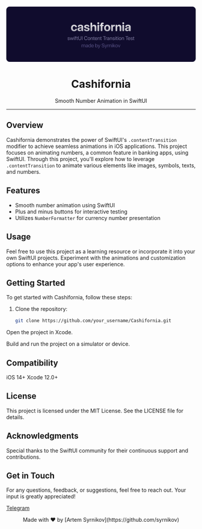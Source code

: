 <p align="center">
  <img src="/hero.png" alt="Cashifornia Hero Image" width="1000">
</p>

<h1 align="center">Cashifornia</h1>

<p align="center">Smooth Number Animation in SwiftUI</p>

---

## Overview

Cashifornia demonstrates the power of SwiftUI's `.contentTransition` modifier to achieve seamless animations in iOS applications. This project focuses on animating numbers, a common feature in banking apps, using SwiftUI. Through this project, you'll explore how to leverage `.contentTransition` to animate various elements like images, symbols, texts, and numbers.

## Features

- Smooth number animation using SwiftUI
- Plus and minus buttons for interactive testing
- Utilizes `NumberFormatter` for currency number presentation

## Usage

Feel free to use this project as a learning resource or incorporate it into your own SwiftUI projects. Experiment with the animations and customization options to enhance your app's user experience.

## Getting Started

To get started with Cashifornia, follow these steps:

1. Clone the repository:

   ```bash
   git clone https://github.com/your_username/Cashifornia.git
Open the project in Xcode.

Build and run the project on a simulator or device.

## Compatibility

iOS 14+
Xcode 12.0+

## License

This project is licensed under the MIT License. See the LICENSE file for details.

## Acknowledgments

Special thanks to the SwiftUI community for their continuous support and contributions.

## Get in Touch

For any questions, feedback, or suggestions, feel free to reach out. Your input is greatly appreciated!

[Telegram](http://t.me/syrnikoff)


<p align="center">Made with ❤️ by [Artem Syrnikov](https://github.com/syrnikov)</p>

